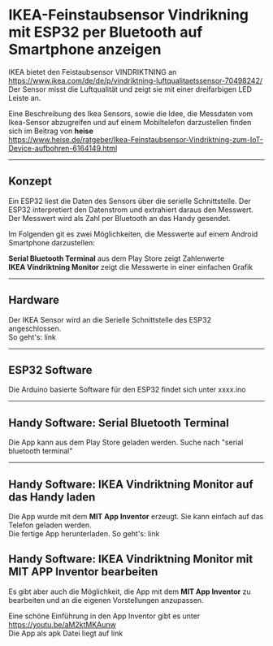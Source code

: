 # IKEA-Feinstaubsensor Vindrikning mit ESP32 per Bluetooth auf Smartphone anzeigen
IKEA bietet den Feistaubsensor VINDRIKTNING an
https://www.ikea.com/de/de/p/vindriktning-luftqualitaetssensor-70498242/     
Der Sensor misst die Luftqualität und zeigt sie mit einer dreifarbigen LED Leiste an.

Eine Beschreibung des Ikea Sensors, sowie die Idee, die Messdaten vom Ikea-Sensor abzugreifen und auf einem Mobiltelefon darzustellen finden sich im Beitrag von **heise**    
https://www.heise.de/ratgeber/Ikea-Feinstaubsensor-Vindriktning-zum-IoT-Device-aufbohren-6164149.html


---
## Konzept

Ein ESP32 liest die Daten des Sensors über die serielle Schnittstelle. Der ESP32 interpretiert den Datenstrom und extrahiert daraus den Messwert. Der Messwert wird als Zahl per Bluetooth an das Handy gesendet.

Im Folgenden git es zwei Möglichkeiten, die Messwerte auf einem Android Smartphone darzustellen:

**Serial Bluetooth Terminal** aus dem Play Store zeigt Zahlenwerte    
**IKEA Vindriktning Monitor** zeigt die Messwerte in einer einfachen Grafik

---

## Hardware
Der IKEA Sensor wird an die Serielle Schnittstelle des ESP32 angeschlossen.   
So geht's: link   

-----

## ESP32 Software
Die Arduino basierte Software für den ESP32 findet sich unter xxxx.ino

---

## Handy Software: Serial Bluetooth Terminal
Die App kann aus dem Play Store geladen werden. Suche nach "serial bluetooth terminal"

---

## Handy Software: IKEA Vindriktning Monitor auf das Handy laden
Die App wurde mit dem **MIT App Inventor** erzeugt. Sie kann einfach auf das Telefon geladen werden.   
Die fertige App herunterladen. So geht's: link

## Handy Software: IKEA Vindriktning Monitor mit MIT APP Inventor bearbeiten

Es gibt aber auch die Möglichkeit, die App mit dem **MIT App Inventor** zu bearbeiten und an die eigenen Vorstellungen anzupassen.

Eine schöne Einführung in den App Inventor gibt es unter https://youtu.be/aM2ktMKAunw   
Die App als apk Datei liegt auf link





